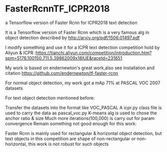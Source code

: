 # FasterRcnnTF_ICPR2018
a Tensorflow version of Faster Rcnn for ICPR2018 text detection

It is a Tensorflow version of Faster Rcnn which is a very famous alg in object detection described by http://arxiv.org/pdf/1506.01497.pdf

I modify something and use it for a ICPR text detection competition hold by Aliyun & ICPR :https://tianchi.aliyun.com/competition/introduction.htm?spm=5176.100150.711.5.39862009x18lUE&raceId=231651

My work is based on endernewton's great work,also see installation and citation https://github.com/endernewton/tf-faster-rcnn

For normal object detection, my work got a mAp 71% at PASCAL VOC 2007 datasets

For text object detection mentioned before:

Transfer the datasets into the format like VOC_PASCAL
A icpr.py class file is used to carry the data as pascal_voc.py
K-means alg is used to chose the anchor ratio & size
Much more iterations(100,000) is carry out for param convergence
Remain something not good enough for this work:

Faster Rcnn is mainly used for rectangular & horizontal object detection, but text objects in this competition are shape of non-rectangular or non-horizontal, this work is not robust for such objects
